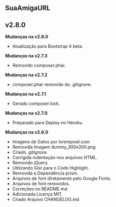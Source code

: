 ## SuaAmigaURL ##
## v2.8.0 ##

**Mudanças na v2.8.0**

- Atualização para Bootstrap 4 beta.

**Mudanças na v2.7.3**

- Removido composer.phar.

**Mudanças na v2.7.2**

- composer.phar removido do .gitignore.

**Mudanças na v2.7.1**

- Gerado composer.lock.

**Mudanças na v2.7.0**

- Preparado para Deploy no Heroku.

**Mudanças na v2.6.0**

- Imagens de Gatos por lorempixel.com
- Removida Imagem dummy_300x300.png
- Criado .gitignore.
- Corrigida indentação nos arquivos HTML.
- Removido jQuery.
- Utilizando Gist para o Code Highlight.
- Removida a Dependência prism.
- Arquivos de font diretamente pelo Google Fonts. 
- Arquivos de font removidos.
- Correções no README.md
- Adicionada Licença MIT.
- Criado Arquivo CHANGELOG.md